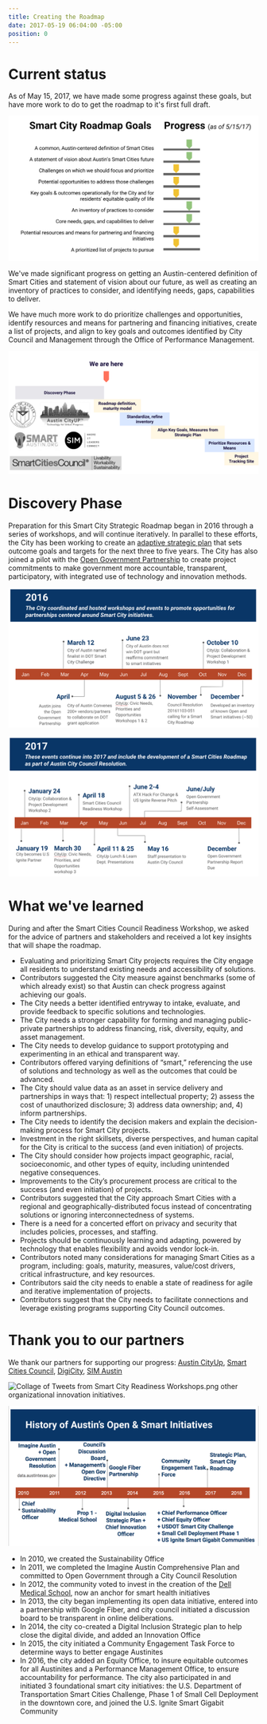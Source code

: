 ```yaml
---
title: Creating the Roadmap
date: 2017-05-19 06:04:00 -05:00
position: 0
---
```


# Current status

As of May 15, 2017, we have made some progress against these goals, but have more work to do to get the roadmap to it's first full draft.

![Smart City Roadmap Goal - Progress.png](/uploads/Smart%20City%20Roadmap%20Goal%20-%20Progress.png)

We've made significant progress on getting an Austin-centered definition of Smart Cities and statement of vision about our future, as well as creating an inventory of practices to consider, and identifying needs, gaps, capabilities to deliver.

We have much more work to do prioritize challenges and opportunities, identify resources and means for partnering and financing initiatives, create a list of projects, and align to key goals and outcomes identified by City Council and Management through the Office of Performance Management.

![Smart City Roadmap Project  Phases.png](/uploads/Smart%20City%20Roadmap%20Project%20%20Phases.png)

# Discovery Phase

Preparation for this Smart City Strategic Roadmap began in 2016 through a series of workshops, and will continue iteratively. In parallel to these efforts, the City has been working to create an [adaptive strategic plan](https://austinstrategicplan.bloomfire.com/) that sets outcome goals and targets for the next three to five years. The City has also joined a pilot with the [Open Government Partnership](https://opengovpartnership.bloomfire.com/?feed=recent) to create project commitments to make government more accountable, transparent, participatory, with integrated use of technology and innovation methods.

![Journey to Smart City Foundation - 2016](/uploads/Journey%20to%20Smart%20City%20Foundation%20-%202016.png)

![Journey to Smart City Foundation - 2017](/uploads/Journey%20to%20Smart%20City%20Foundation%20-%202017.png)

# What we've learned 

During and after the Smart Cities Council Readiness Workshop, we asked for the advice of partners and stakeholders and received a lot  key insights that will shape the roadmap.

* Evaluating and prioritizing Smart City projects requires the City engage all residents to understand existing needs and accessibility of solutions.
* Contributors suggested the City measure against benchmarks (some of which already exist) so that Austin can check progress against achieving our goals.
* The City needs a better identified entryway to intake, evaluate, and provide feedback to specific solutions and technologies.
* The City needs a stronger capability for forming and managing public-private partnerships to address financing, risk, diversity, equity, and asset management.
* The City needs to develop guidance to support prototyping and experimenting in an ethical and transparent way.
* Contributors offered varying definitions of “smart,” referencing the use of solutions and technology as well as the outcomes that could be advanced.
* The City should value data as an asset in service delivery and partnerships in ways that: 1) respect intellectual property; 2) assess the cost of unauthorized disclosure; 3) address data ownership; and, 4) inform partnerships.
* The City needs to identify the decision makers and explain the decision-making process for Smart City projects.
* Investment in the right skillsets, diverse perspectives, and human capital for the City is critical to the success (and even initiation) of projects.
* The City should consider how projects impact geographic, racial, socioeconomic, and other types of equity, including unintended negative consequences.
* Improvements to the City’s procurement process are critical to the success (and even initiation) of projects.
* Contributors suggested that the City approach Smart Cities with a regional and geographically-distributed focus instead of concentrating solutions or ignoring interconnectedness of systems.
* There is a need for a concerted effort on privacy and security that includes policies, processes, and staffing.
* Projects should be continuously learning and adapting, powered by technology that enables flexibility and avoids vendor lock-in.
* Contributors noted many considerations for managing Smart Cities as a program, including: goals, maturity, measures, value/cost drivers, critical infrastructure, and key resources.
* Contributors said the city needs to enable a state of readiness for agile and iterative implementation of projects.
* Contributors suggest that the City needs to facilitate connections and leverage existing programs supporting City Council outcomes. 

# Thank you to our partners

We thank our partners for supporting our progress: [Austin CityUp](http://austincityup.org/index.html), [Smart Cities Council](http://smartcitiescouncil.com/), [DigiCity](http://www.digi.city/), [SIM Austin](http://www.simnet.org/members/group.aspx?id=89573)

![Collage of Tweets from Smart City Readiness Workshops.png](/uploads/Collage%20of%20Tweets%20from%20Smart%20City%20Readiness%20Workshops.png) other organizational innovation initiatives. 

![History of Open and Smart](/uploads/History%20of%20Open%20and%20Smart.png)

* In 2010, we created the Sustainability Office 
* In 2011, we completed the Imagine Austin Comprehensive Plan and committed to Open Government through a City Council Resolution
* In 2012, the community voted to invest in the creation of the [Dell Medical School](https://dellmed.utexas.edu/community-investment), now an anchor for smart health initiatives
* In 2013, the city began implementing its open data initiative, entered into a partnership with Google Fiber, and city council initiated a discussion board to be transparent in online deliberations.
* In 2014, the city co-created a Digital Inclusion Strategic plan to help close the digital divide, and added an Innovation Office
* In 2015, the city initiated a Community Engagement Task Force to determine ways to better engage Austinites
* In 2016, the city added an Equity Office, to insure equitable outcomes for all Austinites and a Performance Management Office, to ensure accountability for performance. The city also participated in and initiated 3 foundational smart city initiatives: the U.S. Department of Transportation Smart Cities Challenge, Phase 1 of Small Cell Deployment in the downtown core, and joined the U.S. Ignite Smart Gigabit Community


